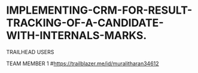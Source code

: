 # IMPLEMENTING-CRM-FOR-RESULT-TRACKING-OF-A-CANDIDATE-WITH-INTERNALS-MARKS.

TRAILHEAD USERS

TEAM MEMBER 1 #https://trailblazer.me/id/muralitharan34612
